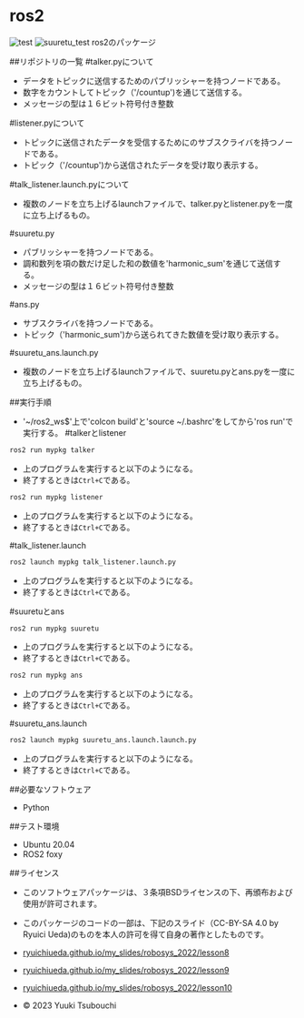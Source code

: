 # ros2
![test](https://github.com/yuukitsubouchi/ros2_ws/actions/workflows/test.yml)
![suuretu_test](https://github.com/yuukitsubouchi/ros2_ws/actions/workflows/suuretu_test.yml)
ros2のパッケージ

##リポジトリの一覧
#talker.pyについて
* データをトピックに送信するためのパブリッシャーを持つノードである。
* 数字をカウントしてトピック（'/countup')を通じて送信する。
* メッセージの型は１６ビット符号付き整数

#listener.pyについて
* トピックに送信されたデータを受信するためにのサブスクライバを持つノードである。
* トピック（'/countup')から送信されたデータを受け取り表示する。

#talk_listener.launch.pyについて
* 複数のノードを立ち上げるlaunchファイルで、talker.pyとlistener.pyを一度に立ち上げるもの。

#suuretu.py
* パブリッシャーを持つノードである。
* 調和数列を項の数だけ足した和の数値を'harmonic_sum'を通じて送信する。
* メッセージの型は１６ビット符号付き整数

#ans.py
* サブスクライバを持つノードである。
* トピック（'harmonic_sum')から送られてきた数値を受け取り表示する。

#suuretu_ans.launch.py
* 複数のノードを立ち上げるlaunchファイルで、suuretu.pyとans.pyを一度に立ち上げるもの。

##実行手順

* '~/ros2_ws$'上で'colcon build'と'source ~/.bashrc'をしてから'ros run'で実行する。
#talkerとlistener

```bash
ros2 run mypkg talker
```
* 上のプログラムを実行すると以下のようになる。
* 終了するときは`Ctrl+C`である。

```bash
ros2 run mypkg listener
```
* 上のプログラムを実行すると以下のようになる。
* 終了するときは`Ctrl+C`である。

#talk_listener.launch
```bash
ros2 launch mypkg talk_listener.launch.py 
```
* 上のプログラムを実行すると以下のようになる。
* 終了するときは`Ctrl+C`である。

#suuretuとans
```bash
ros2 run mypkg suuretu
```
* 上のプログラムを実行すると以下のようになる。
* 終了するときは`Ctrl+C`である。

```bash
ros2 run mypkg ans
```
* 上のプログラムを実行すると以下のようになる。
* 終了するときは`Ctrl+C`である。

#suuretu_ans.launch
```bash
ros2 launch mypkg suuretu_ans.launch.launch.py
```
* 上のプログラムを実行すると以下のようになる。
* 終了するときは`Ctrl+C`である。

##必要なソフトウェア
* Python

##テスト環境
* Ubuntu 20.04
* ROS2 foxy

##ライセンス
* このソフトウェアパッケージは、３条項BSDライセンスの下、再頒布および使用が許可されます。
* このパッケージのコードの一部は、下記のスライド（CC-BY-SA 4.0 by Ryuici Ueda)のものを本人の許可を得て自身の著作としたものです。
 * [ryuichiueda.github.io/my_slides/robosys_2022/lesson8](https://ryuichiueda.github.io/my_slides/robosys_2022/lesson8)
 * [ryuichiueda.github.io/my_slides/robosys_2022/lesson9](https://ryuichiueda.github.io/my_slides/robosys_2022/lesson9)
 * [ryuichiueda.github.io/my_slides/robosys_2022/lesson10](https://ryuichiueda.github.io/my_slides/robosys_2022/lesson10)



* © 2023 Yuuki Tsubouchi
